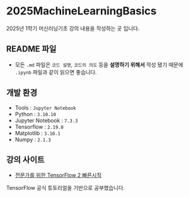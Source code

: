 # 2025MachineLearningBasics
2025년 1학기 머신러닝기초 강의 내용을 작성하는 곳 입니다.

## README 파일
- 모든 ``.md`` 파일은 ``코드 설명``, ``코드의 의도`` 등을 **설명하기 위해서** 작성 됐기 때문에 ``.ipynb`` 파일과 같이 읽으면 좋습니다.

## 개발 환경
- Tools : ``Jupyter Notebook``
- Python : ``3.10.10``
- Jupyter Notebook : ``7.3.3``
- Tensorflow : ``2.19.0``
- Matplotlib : ``3.10.1``
- Numpy : ``2.1.3``

## 강의 사이트
- [전문가를 위한 TensorFlow 2 빠른시작](https://www.tensorflow.org/tutorials/quickstart/advanced?hl=ko)

TensorFlow 공식 튜토리얼을 기반으로 공부했습니다.

<!-- 
2주 : 이미지 - 컨볼루셔널 신경망
3주 : 이미지 분류, 전이학습 및 미세 조정
4주 : 데이터 증강
-->